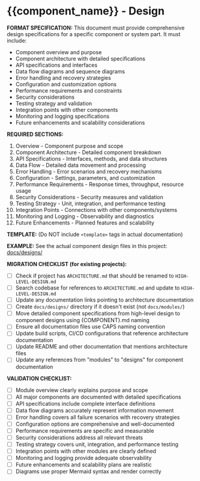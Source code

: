 # {{component_name}} - Design

**FORMAT SPECIFICATION:** This document must provide comprehensive design specifications for a specific component or system part. It must include:
- Component overview and purpose
- Component architecture with detailed specifications
- API specifications and interfaces
- Data flow diagrams and sequence diagrams
- Error handling and recovery strategies
- Configuration and customization options
- Performance requirements and constraints
- Security considerations
- Testing strategy and validation
- Integration points with other components
- Monitoring and logging specifications
- Future enhancements and scalability considerations

**REQUIRED SECTIONS:**
1. Overview - Component purpose and scope
2. Component Architecture - Detailed component breakdown
3. API Specifications - Interfaces, methods, and data structures
4. Data Flow - Detailed data movement and processing
5. Error Handling - Error scenarios and recovery mechanisms
6. Configuration - Settings, parameters, and customization
7. Performance Requirements - Response times, throughput, resource usage
8. Security Considerations - Security measures and validation
9. Testing Strategy - Unit, integration, and performance testing
10. Integration Points - Connections with other components/systems
11. Monitoring and Logging - Observability and diagnostics
12. Future Enhancements - Planned features and scalability

**TEMPLATE:** (Do NOT include `<template>` tags in actual documentation)
<template>
# {{component_name}} - Design

## Overview

This document provides the design specifications for the {{component_name}}, which {{component_purpose}}.

## Component Architecture

### Core Components

#### 1. {{component_name}}
- **Purpose**: {{component_purpose}}
- **Interface**: {{component_interface}}
- **Responsibilities**: {{component_responsibilities}}

#### 2. {{component_name}}
- **Purpose**: {{component_purpose}}
- **Interface**: {{component_interface}}
- **Responsibilities**: {{component_responsibilities}}

### Component Relationships

```mermaid
{{component_diagram}}
```

## API Specifications

### {{api_name}} API

```{{language}}
{{api_specification}}
```

### Data Structures

```{{language}}
{{data_structures}}
```

## Data Flow

### {{flow_name}} Flow

```mermaid
{{data_flow_diagram}}
```

{{data_flow_description}}

## Error Handling

### Error Categories

1. **{{error_category}}**
   - {{error_description}}
   - **Recovery Strategy**: {{recovery_strategy}}

2. **{{error_category}}**
   - {{error_description}}
   - **Recovery Strategy**: {{recovery_strategy}}

### Error Recovery Mechanisms

- **{{mechanism_name}}**: {{mechanism_description}}
- **{{mechanism_name}}**: {{mechanism_description}}

## Configuration

### Default Settings
- **{{setting_name}}**: {{setting_value}} - {{setting_description}}
- **{{setting_name}}**: {{setting_value}} - {{setting_description}}

### Environment Variables
- `{{ENV_VAR_NAME}}`: {{env_var_description}}
- `{{ENV_VAR_NAME}}`: {{env_var_description}}

### Configuration Schema

```{{format}}
{{configuration_schema}}
```

## Performance Requirements

### Response Times
- {{operation_name}}: < {{time_limit}}
- {{operation_name}}: < {{time_limit}}

### Resource Usage
- Memory: < {{memory_limit}}
- CPU: < {{cpu_limit}}
- Network: {{network_requirements}}

### Throughput
- {{metric_name}}: {{throughput_requirement}}
- {{metric_name}}: {{throughput_requirement}}

## Security Considerations

### {{security_aspect}}
- {{security_requirement}}
- {{security_implementation}}

### {{security_aspect}}
- {{security_requirement}}
- {{security_implementation}}

## Testing Strategy

### Unit Tests
- {{test_category}}: {{test_description}}
- {{test_category}}: {{test_description}}

### Integration Tests
- {{integration_scenario}}: {{test_description}}
- {{integration_scenario}}: {{test_description}}

### Performance Tests
- {{performance_scenario}}: {{test_description}}
- {{performance_scenario}}: {{test_description}}

## Integration Points

### External Dependencies
- **{{dependency_name}}**: {{dependency_description}}
- **{{dependency_name}}**: {{dependency_description}}

### Internal Module Connections
- **{{module_name}}**: {{connection_description}}
- **{{module_name}}**: {{connection_description}}

## Monitoring and Logging

### Log Levels
- **{{log_level}}**: {{log_description}}
- **{{log_level}}**: {{log_description}}

### Metrics
- {{metric_name}}: {{metric_description}}
- {{metric_name}}: {{metric_description}}

### Health Checks
- {{health_check_name}}: {{health_check_description}}
- {{health_check_name}}: {{health_check_description}}

## Future Enhancements

### Planned Features
- {{feature_name}}: {{feature_description}}
- {{feature_name}}: {{feature_description}}

### Scalability Considerations
- {{scalability_aspect}}: {{scalability_plan}}
- {{scalability_aspect}}: {{scalability_plan}}

### Technical Debt
- {{debt_item}}: {{debt_description}}
- {{debt_item}}: {{debt_description}}
</template>

**EXAMPLE:** See the actual component design files in this project: [docs/designs/]({{DDD_REMOTE_BASE}}/docs/designs/)

**MIGRATION CHECKLIST (for existing projects):**
- [ ] Check if project has `ARCHITECTURE.md` that should be renamed to `HIGH-LEVEL-DESIGN.md`
- [ ] Search codebase for references to `ARCHITECTURE.md` and update to `HIGH-LEVEL-DESIGN.md`
- [ ] Update any documentation links pointing to architecture documentation
- [ ] Create `docs/designs/` directory if it doesn't exist (not `docs/modules/`)
- [ ] Move detailed component specifications from high-level design to component designs using {COMPONENT}.md naming
- [ ] Ensure all documentation files use CAPS naming convention
- [ ] Update build scripts, CI/CD configurations that reference architecture documentation
- [ ] Update README and other documentation that mentions architecture files
- [ ] Update any references from "modules" to "designs" for component documentation

**VALIDATION CHECKLIST:**
- [ ] Module overview clearly explains purpose and scope
- [ ] All major components are documented with detailed specifications
- [ ] API specifications include complete interface definitions
- [ ] Data flow diagrams accurately represent information movement
- [ ] Error handling covers all failure scenarios with recovery strategies
- [ ] Configuration options are comprehensive and well-documented
- [ ] Performance requirements are specific and measurable
- [ ] Security considerations address all relevant threats
- [ ] Testing strategy covers unit, integration, and performance testing
- [ ] Integration points with other modules are clearly defined
- [ ] Monitoring and logging provide adequate observability
- [ ] Future enhancements and scalability plans are realistic
- [ ] Diagrams use proper Mermaid syntax and render correctly
